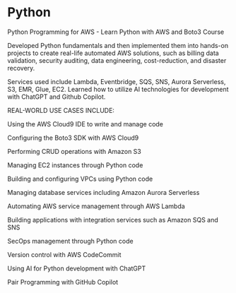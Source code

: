 # Python
Python Programming for AWS - Learn Python with AWS and Boto3 Course

Developed Python fundamentals and then implemented them into hands-on projects to create real-life automated AWS solutions, such as billing data validation, security auditing, data engineering, cost-reduction, and disaster recovery. 

Services used include Lambda, Eventbridge, SQS, SNS, Aurora Serverless, S3, EMR, Glue, EC2. Learned how to utilize AI technologies for development with ChatGPT and Github Copilot. 

REAL-WORLD USE CASES INCLUDE:

Using the AWS Cloud9 IDE to write and manage code

Configuring the Boto3 SDK with AWS Cloud9

Performing CRUD operations with Amazon S3

Managing EC2 instances through Python code

Building and configuring VPCs using Python code

Managing database services including Amazon Aurora Serverless

Automating AWS service management through AWS Lambda

Building applications with integration services such as Amazon SQS and SNS

SecOps management through Python code

Version control with AWS CodeCommit

Using AI for Python development with ChatGPT

Pair Programming with GitHub Copilot
